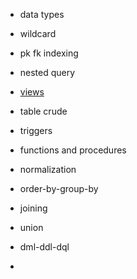 - data types 
- wildcard 
- pk fk indexing 
- nested query
- [views](views.md)
- table crude 
- triggers 
- functions and procedures 
- normalization 
- order-by-group-by

- joining
- union 
- dml-ddl-dql
-

